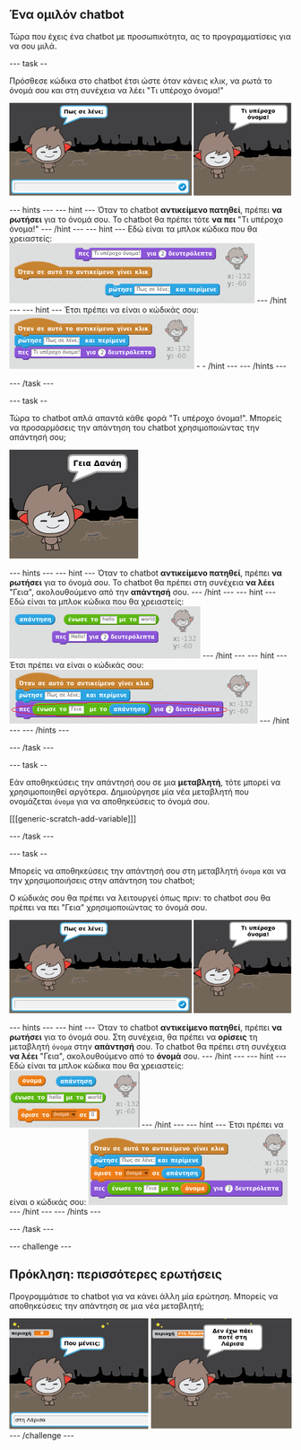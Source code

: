 ## Ένα ομιλόν chatbot

Τώρα που έχεις ένα chatbot με προσωπικότητα, ας το προγραμματίσεις για να σου μιλά.

--- task --

Πρόσθεσε κώδικα στο chatbot έτσι ώστε όταν κάνεις κλικ, να ρωτά το όνομά σου και στη συνέχεια να λέει "Τι υπέροχο όνομα!"

![Δοκιμάζοντας μία απάντηση του ChatBot](images/chatbot-ask-test.png)

--- hints --- --- hint --- Όταν το chatbot **αντικείμενο πατηθεί**, πρέπει **να ρωτήσει** για το όνομά σου. Το chatbot θα πρέπει τότε **να πει** "Τι υπέροχο όνομα!" --- /hint --- --- hint --- Εδώ είναι τα μπλοκ κώδικα που θα χρειαστείς: ![Blocks for a ChatBot reply](images/chatbot-ask-blocks.png) --- /hint --- --- hint --- Έτσι πρέπει να είναι ο κώδικάς σου: ![Code for a ChatBot reply](images/chatbot-ask-code.png) - - /hint --- --- /hints ---

--- /task ---

--- task --

Τώρα το chatbot απλά απαντά κάθε φορά "Τι υπέροχο όνομα!". Μπορείς να προσαρμόσεις την απάντηση του chatbot χρησιμοποιώντας την απάντησή σου;

![Δοκιμάζοντας μια προσωπική απάντηση](images/chatbot-answer-test.png)

--- hints --- --- hint --- Όταν το chatbot **αντικείμενο πατηθεί**, πρέπει **να ρωτήσει** για το όνομά σου. Το chatbot θα πρέπει στη συνέχεια **να λέει** "Γεια", ακολουθούμενο από την **απάντησή** σου. --- /hint --- --- hint --- Εδώ είναι τα μπλοκ κώδικα που θα χρειαστείς: ![Blocks for a personalised reply](images/chatbot-answer-blocks.png) --- /hint --- --- hint --- Έτσι πρέπει να είναι ο κώδικάς σου: ![Code for a personalised reply](images/chatbot-answer-code.png) --- /hint --- --- /hints ---

--- /task ---

--- task --

Εάν αποθηκεύσεις την απάντησή σου σε μια **μεταβλητή**, τότε μπορεί να χρησιμοποιηθεί αργότερα. Δημιούργησε μία νέα μεταβλητή που ονομάζεται `όνομα` για να αποθηκεύσεις το όνομά σου.

[[[generic-scratch-add-variable]]]

--- /task ---

--- task --

Μπορείς να αποθηκεύσεις την απάντησή σου στη μεταβλητή `όνομα` και να την χρησιμοποιήσεις στην απάντηση του chatbot;

Ο κώδικάς σου θα πρέπει να λειτουργεί όπως πριν: το chatbot σου θα πρέπει να πει "Γεια" χρησιμοποιώντας το όνομά σου.

![Δοκιμάζοντας μία μεταβλητή 'όνομα'](images/chatbot-ask-test.png)

--- hints --- --- hint --- Όταν το chatbot **αντικείμενο πατηθεί**, πρέπει **να ρωτήσει** για το όνομά σου. Στη συνέχεια, θα πρέπει να **ορίσεις** τη μεταβλητή `όνομα` στην **απάντησή** σου. Το chatbot θα πρέπει στη συνέχεια **να λέει** "Γεια", ακολουθούμενο από το **όνομά** σου. --- /hint --- --- hint --- Εδώ είναι τα μπλοκ κώδικα που θα χρειαστείς: ![Blocks for a 'name' variable](images/chatbot-variable-blocks.png) --- /hint --- --- hint --- Έτσι πρέπει να είναι ο κώδικάς σου: ![Code for a 'name' variable](images/chatbot-variable-code.png) --- /hint --- --- /hints ---

--- /task ---

--- challenge ---

## Πρόκληση: περισσότερες ερωτήσεις

Προγραμμάτισε το chatbot για να κάνει άλλη μία ερώτηση. Μπορείς να αποθηκεύσεις την απάντηση σε μια νέα μεταβλητή;

![Περισσότερες ερωτήσεις](images/chatbot-question.png) --- /challenge ---